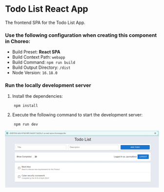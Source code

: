 # Todo List React App

The frontend SPA for the Todo List App.

### Use the following configuration when creating this component in Choreo:

- Build Preset: **React SPA**
- Build Context Path: `webapp`
- Build Command: `npm run build`
- Build Output Directory: `/dist`
- Node Version: `16.18.0`

### Run the locally development server

1. Install the dependencies:

```shell
    npm install
```

2. Execute the following command to start the development server:

```shell
    npm run dev
```

<img src="https://github.com/JayanaGunaweera01/wso2-code-challenge/blob/main/image.png"  width="1000">
